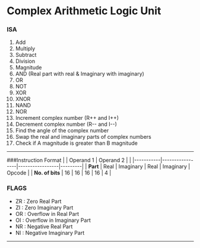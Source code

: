 # Complex Arithmetic Logic Unit
### ISA
1. Add  
2. Multiply  
3. Subtract 
4. Division  
5. Magnitude  
6. AND (Real part with real & Imaginary with imaginary)  
7. OR  
8. NOT  
9. XOR  
10. XNOR  
11. NAND  
12. NOR  
13. Increment complex number (R++ and I++)  
14. Decrement complex number (R-- and I--)  
15. Find the angle of the complex number  
16. Swap the real and imaginary parts of complex numbers  
17. Check if A magnitude is greater than B magnitude  
---
###Instruction Format
|           | Operand 1       | Operand 2       |         |
|-----------|-----------------|-----------------|---------|
| **Part**  | Real   | Imaginary | Real   | Imaginary | Opcode |
| **No. of bits** | 16     | 16        | 16     | 16        | 4      |




### FLAGS

- ZR : Zero Real Part  
- ZI : Zero Imaginary Part  
- OR : Overflow in Real Part  
- OI : Overflow in Imaginary Part  
- NR : Negative Real Part  
- NI : Negative Imaginary Part  

---------------------------------


